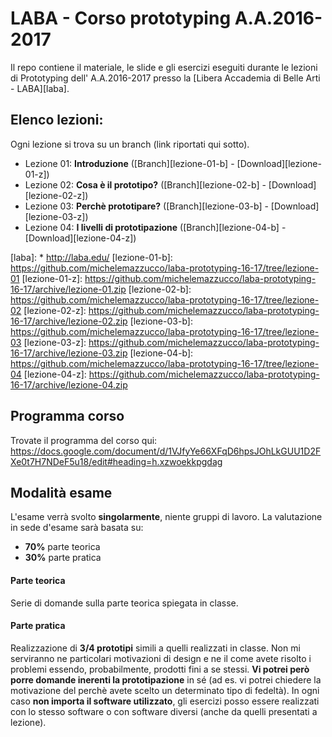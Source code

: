 # LABA - Corso prototyping A.A.2016-2017

Il repo contiene il materiale, le slide e gli esercizi eseguiti durante le lezioni di Prototyping dell' A.A.2016-2017 presso la [Libera Accademia di Belle Arti - LABA][laba].

## Elenco lezioni:
Ogni lezione si trova su un branch (link riportati qui sotto).

* Lezione 01: **Introduzione** ([Branch][lezione-01-b] - [Download][lezione-01-z])
* Lezione 02: **Cosa è il prototipo?** ([Branch][lezione-02-b] - [Download][lezione-02-z])
* Lezione 03: **Perchè prototipare?** ([Branch][lezione-03-b] - [Download][lezione-03-z])
* Lezione 04: **I livelli di prototipazione** ([Branch][lezione-04-b] - [Download][lezione-04-z])

[laba]:       *     http://laba.edu/
[lezione-01-b]:    https://github.com/michelemazzucco/laba-prototyping-16-17/tree/lezione-01
[lezione-01-z]:    https://github.com/michelemazzucco/laba-prototyping-16-17/archive/lezione-01.zip
[lezione-02-b]:    https://github.com/michelemazzucco/laba-prototyping-16-17/tree/lezione-02
[lezione-02-z]:    https://github.com/michelemazzucco/laba-prototyping-16-17/archive/lezione-02.zip
[lezione-03-b]:    https://github.com/michelemazzucco/laba-prototyping-16-17/tree/lezione-03
[lezione-03-z]:    https://github.com/michelemazzucco/laba-prototyping-16-17/archive/lezione-03.zip
[lezione-04-b]:    https://github.com/michelemazzucco/laba-prototyping-16-17/tree/lezione-04
[lezione-04-z]:    https://github.com/michelemazzucco/laba-prototyping-16-17/archive/lezione-04.zip

## Programma corso
Trovate il programma del corso qui: https://docs.google.com/document/d/1VJfyYe66XFqD6hpsJOhLkGUU1D2FXe0t7H7NDeF5u18/edit#heading=h.xzwoekkpgdag

## Modalità esame
L'esame verrà svolto **singolarmente**, niente gruppi di lavoro. La valutazione in sede d'esame sarà basata su:
* **70%** parte teorica
* **30%** parte pratica

#### Parte teorica
Serie di domande sulla parte teorica spiegata in classe.

#### Parte pratica
Realizzazione di **3/4 prototipi** simili a quelli realizzati in classe. Non mi serviranno ne particolari motivazioni di design e ne il come avete risolto i problemi essendo, probabilmente, prodotti fini a se stessi. **Vi potrei però porre domande inerenti la prototipazione** in sé (ad es. vi potrei chiedere la motivazione del perchè avete scelto un determinato tipo di fedeltà). In ogni caso **non importa il software utilizzato**, gli esercizi posso essere realizzati con lo stesso software o con software diversi (anche da quelli presentati a lezione).
